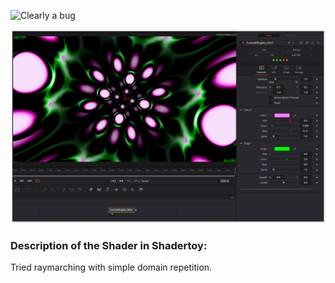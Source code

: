 ![Clearly a bug](TunnelOfLights.gif)



[![Thumbnail](TunnelOfLights_screenshot.png)](TunnelOfLights.fuse)

### Description of the Shader in Shadertoy:
Tried raymarching with simple domain repetition.